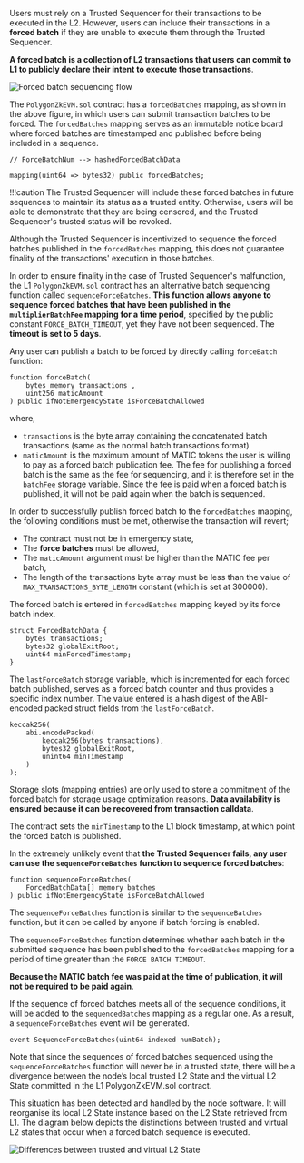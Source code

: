 Users must rely on a Trusted Sequencer for their transactions to be executed in the L2. However, users can include their transactions in a **forced batch** if they are unable to execute them through the Trusted Sequencer.

**A forced batch is a collection of L2 transactions that users can commit to L1 to publicly declare their intent to execute those transactions**.

![Forced batch sequencing flow](/img/zkvm/09l2-forced-batch-seq-flow.png)

The `PolygonZkEVM.sol` contract has a `forcedBatches` mapping, as shown in the above figure, in which users can submit transaction batches to be forced. The `forcedBatches` mapping serves as an immutable notice board where forced batches are timestamped and published before being included in a sequence.

```
// ForceBatchNum --> hashedForcedBatchData

mapping(uint64 => bytes32) public forcedBatches;
```

!!!caution
    The Trusted Sequencer will include these forced batches in future sequences to maintain its status as a trusted entity. Otherwise, users will be able to demonstrate that they are being censored, and the Trusted Sequencer's trusted status will be revoked.


Although the Trusted Sequencer is incentivized to sequence the forced batches published in the `forcedBatches` mapping, this does not guarantee finality of the transactions' execution in those batches.

In order to ensure finality in the case of Trusted Sequencer's malfunction, the L1 `PolygonZkEVM.sol` contract has an alternative batch sequencing function called `sequenceForceBatches`. **This function allows anyone to sequence forced batches that have been published in the `multiplierBatchFee` mapping for a time period**, specified by the public constant `FORCE_BATCH_TIMEOUT`, yet they have not been sequenced. The **timeout is set to 5 days**.

Any user can publish a batch to be forced by directly calling `forceBatch` function:

```
function forceBatch(
	bytes memory transactions ,
	uint256 maticAmount
) public ifNotEmergencyState isForceBatchAllowed
```

​where,

- `transactions` is the byte array containing the concatenated batch transactions (same as the normal batch transactions format)
- `maticAmount` is the maximum amount of MATIC tokens the user is willing to pay as a forced batch publication fee. The fee for publishing a forced batch is the same as the fee for sequencing, and it is therefore set in the `batchFee` storage variable. Since the fee is paid when a forced batch is published, it will not be paid again when the batch is sequenced.

In order to successfully publish forced batch to the `forcedBatches` mapping, the following conditions must be met, otherwise the transaction will revert;

- The contract must not be in emergency state,
- The **force batches** must be allowed,
- The `maticAmount` argument must be higher than the MATIC fee per batch,
- The length of the transactions byte array must be less than the value of `MAX_TRANSACTIONS_BYTE_LENGTH` constant (which is set at 300000).

The forced batch is entered in `forcedBatches` mapping keyed by its force batch index.

```
struct ForcedBatchData {
    bytes transactions;
    bytes32 globalExitRoot;
    uint64 minForcedTimestamp;
}
```

The `lastForceBatch` storage variable, which is incremented for each forced batch published, serves as a forced batch counter and thus provides a specific index number. The value entered is a hash digest of the ABI-encoded packed struct fields from the `lastForceBatch`.

```
keccak256(
	abi.encodePacked(
		keccak256(bytes transactions),
		bytes32 globalExitRoot,
		unint64 minTimestamp
	)
);
```

Storage slots (mapping entries) are only used to store a commitment of the forced batch for storage usage optimization reasons. **Data availability is ensured because it can be recovered from transaction calldata**.

The contract sets the `minTimestamp` to the L1 block timestamp, at which point the forced batch is published.

In the extremely unlikely event that **the Trusted Sequencer fails, any user can use the `sequenceForceBatches` function to sequence forced batches**:

```
function sequenceForceBatches(
	ForcedBatchData[] memory batches
) public ifNotEmergencyState isForceBatchAllowed
```

The `sequenceForceBatches` function is similar to the `sequenceBatches` function, but it can be called by anyone if batch forcing is enabled.

The `sequenceForceBatches` function determines whether each batch in the submitted sequence has been published to the `forcedBatches` mapping for a period of time greater than the `FORCE BATCH TIMEOUT`.

**Because the MATIC batch fee was paid at the time of publication, it will not be required to be paid again**.

If the sequence of forced batches meets all of the sequence conditions, it will be added to the `sequencedBatches` mapping as a regular one. As a result, a `sequenceForceBatches` event will be generated.

```
event SequenceForceBatches(uint64 indexed numBatch);
```

Note that since the sequences of forced batches sequenced using the `sequenceForceBatches` function will never be in a trusted state, there will be a divergence between the node’s local trusted L2 State and the virtual L2 State committed in the L1 PolygonZkEVM.sol contract.

This situation has been detected and handled by the node software. It will reorganise its local L2 State instance based on the L2 State retrieved from L1. The diagram below depicts the distinctions between trusted and virtual L2 states that occur when a forced batch sequence is executed.

![Differences between trusted and virtual L2 State](/img/zkvm/10l2-diff-trustd-virtual-state.png)
